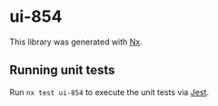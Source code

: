 # ui-854

This library was generated with [Nx](https://nx.dev).

## Running unit tests

Run `nx test ui-854` to execute the unit tests via [Jest](https://jestjs.io).
